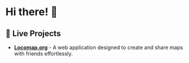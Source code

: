 # Hi there! 👋

## 🚀 Live Projects
- **[Locomap.org](https://www.locomap.org/)** - A web application designed to create and share maps with friends effortlessly.

